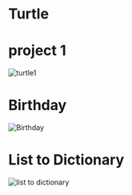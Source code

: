 # Turtle
# project 1
![turtle1](https://github.com/AliarshiaAbdolahi/python-class/assets/137824806/51ad6cb7-c1e9-4078-a0f3-dfdf3e8c0936)
# Birthday
![Birthday](https://github.com/AliarshiaAbdolahi/python-class/assets/137824806/cdb649f4-0a74-40bb-929c-a05e107c6a0a)
# List to Dictionary
![list to dictionary](https://github.com/AliarshiaAbdolahi/python-class/assets/137824806/deaf32c5-1d5d-42f7-9dba-9fcf22f60444)

